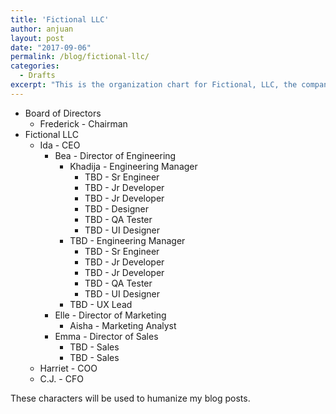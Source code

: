 ```yaml
---
title: 'Fictional LLC'
author: anjuan
layout: post
date: "2017-09-06"
permalink: /blog/fictional-llc/
categories:
  - Drafts
excerpt: "This is the organization chart for Fictional, LLC, the company I use for illustrating my blog posts."
---
```


* Board of Directors
  * Frederick - Chairman
* Fictional LLC
  * Ida - CEO
    * Bea - Director of Engineering
      * Khadija - Engineering Manager
        * TBD - Sr Engineer
        * TBD - Jr Developer
        * TBD - Jr Developer
        * TBD - Designer
        * TBD - QA Tester
        * TBD - UI Designer
      * TBD - Engineering Manager
        * TBD - Sr Engineer
        * TBD - Jr Developer
        * TBD - Jr Developer
        * TBD - QA Tester
        * TBD - UI Designer
      * TBD - UX Lead
    * Elle - Director of Marketing
      * Aisha - Marketing Analyst
    * Emma - Director of Sales
      * TBD - Sales
      * TBD - Sales
  * Harriet - COO
  * C.J. - CFO
 
 These characters will be used to humanize my blog posts.
